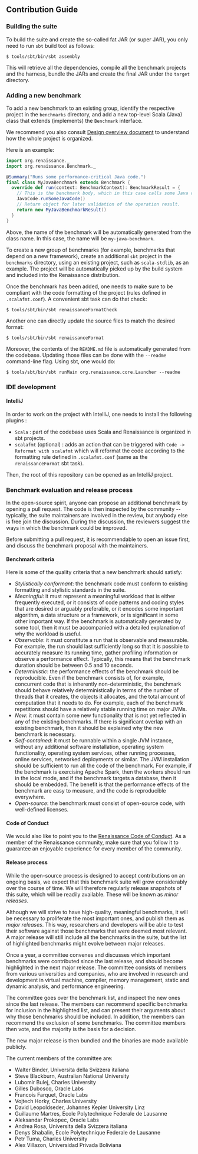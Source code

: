 
## Contribution Guide

### Building the suite

To build the suite and create the so-called fat JAR (or super JAR), you only
need to run `sbt` build tool as follows:

```
$ tools/sbt/bin/sbt assembly
```

This will retrieve all the dependencies, compile all the benchmark projects and the harness,
bundle the JARs and create the final JAR under the `target` directory.


### Adding a new benchmark

To add a new benchmark to an existing group, identify the respective project
in the `benchmarks` directory, and add a new top-level Scala (Java) class
that extends (implements) the `Benchmark` interface.

We recommend you also consult [Design overview document](documentation/design.md)
to understand how the whole project is organized.

Here is an example:

```scala
import org.renaissance._
import org.renaissance.Benchmark._

@Summary("Runs some performance-critical Java code.")
final class MyJavaBenchmark extends Benchmark {
  override def run(context: BenchmarkContext): BenchmarkResult = {
    // This is the benchmark body, which in this case calls some Java code.
    JavaCode.runSomeJavaCode()
    // Return object for later validation of the operation result.
    return new MyJavaBenchmarkResult()
  }
}
```

Above, the name of the benchmark will be automatically generated from the class name.
In this case, the name will be `my-java-benchmark`.

To create a new group of benchmarks (for example, benchmarks that depend on a new framework),
create an additional `sbt` project in the `benchmarks` directory,
using an existing project, such as `scala-stdlib`, as an example.
The project will be automatically picked up by the build system
and included into the Renaissance distribution.

Once the benchmark has been added, one needs to make sure to be compliant with the code
formatting of the project (rules defined in `.scalafmt.conf`).
A convenient sbt task can do that check:
```
$ tools/sbt/bin/sbt renaissanceFormatCheck
```

Another one can directly update the source files to match the desired format:
```
$ tools/sbt/bin/sbt renaissanceFormat
```

Moreover, the contents of the `README.md` file is automatically generated
from the codebase. Updating those files can be done with the `--readme` command-line flag.
Using sbt, one would do:

```
$ tools/sbt/bin/sbt runMain org.renaissance.core.Launcher --readme
```

### IDE development

#### IntelliJ

In order to work on the project with IntelliJ, one needs to install the following plugins :
  - `Scala` : part of the codebase uses Scala and Renaissance is organized in sbt projects.
  - `scalafmt` (optional) : adds an action that can be triggered with `Code -> Reformat with scalafmt`
  which will reformat the code according to the formatting rule defined in `.scalafmt.conf`
  (same as the `renaissanceFormat` sbt task).

Then, the root of this repository can be opened as an IntelliJ project.

### Benchmark evaluation and release process

In the open-source spirit, anyone can propose an additional benchmark by opening a pull request.
The code is then inspected by the community -- typically, the suite maintainers are involved
in the review, but anybody else is free join the discussion.
During the discussion, the reviewers suggest the ways in which
the benchmark could be improved.

Before submitting a pull request, it is recommendable to open an issue first,
and discuss the benchmark proposal with the maintainers.


#### Benchmark criteria

Here is some of the quality criteria that a new benchmark should satisfy:

- *Stylistically conformant*: the benchmark code must conform to existing formatting
  and stylistic standards in the suite.
- *Meaningful*: it must represent a meaningful workload that is either frequently executed,
  or it consists of code patterns and coding styles that are desired or arguably preferable,
  or it encodes some important algorithm, a data structure or a framework,
  or is significant in some other important way.
  If the benchmark is automatically generated by some tool,
  then it must be accompanied with a detailed explanation of why the workload is useful.
- *Observable*: it must constitute a run that is observable and measurable. For example,
  the run should last sufficiently long so that it is possible to accurately measure
  its running time, gather profiling information or observe a performance effect.
  Typically, this means that the benchmark duration should be between 0.5 and 10 seconds.
- *Deterministic*: the performance effects of the benchmark should be reproducible.
  Even if the benchmark consists of, for example, concurrent code that is inherently
  non-deterministic, the benchmark should behave relatively deterministically in terms
  of the number of threads that it creates, the objects it allocates, and the total amount
  of computation that it needs to do. For example, each of the benchmark repetitions should have
  a relatively stable running time on major JVMs.
- *New*: it must contain some new functionality that is not yet reflected in any of the existing
  benchmarks. If there is significant overlap with an existing benchmark, then it should be
  explained why the new benchmark is necessary.
- *Self-contained*: it must be runnable within a single JVM instance, without any additional
  software installation, operating system functionality, operating system services,
  other running processes, online services, networked deployments or similar.
  The JVM installation should be sufficient to run all the code of the benchmark.
  For example, if the benchmark is exercising Apache Spark, then the workers should run
  in the local mode, and if the benchmark targets a database, then it should be embedded.
  The benefit is that the performance effects of the benchmark are easy to measure,
  and the code is reproducible everywhere.
- *Open-source*: the benchmark must consist of open-source code, with well-defined licenses.


#### Code of Conduct

We would also like to point you to the
[Renaissance Code of Conduct](https://github.com/renaissance-benchmarks/renaissance/blob/master/CODE-OF-CONDUCT.md). As a member
of the Renaissance community, make sure that you follow it to guarantee an enjoyable experience for every member of
the community.

#### Release process

While the open-source process is designed to accept contributions on an ongoing basis,
we expect that this benchmark suite will grow considerably over the course of time.
We will therefore regularly release snapshots of this suite, which will be readily available.
These will be known as *minor releases*.

Although we will strive to have high-quality, meaningful benchmarks, it will be necessary
to proliferate the most important ones, and publish them as *major releases*.
This way, researchers and developers will be able to test their software
against those benchmarks that were deemed most relevant.
A major release will still include all the benchmarks in the suite, but the list of highlighted
benchmarks might evolve between major releases.

Once a year, a committee convenes and discusses which important benchmarks were contributed
since the last release, and should become highlighted in the next major release.
The committee consists of members from various universities and companies,
who are involved in research and development in virtual machine, compiler, memory management,
static and dynamic analysis, and performance engineering.

The committee goes over the benchmark list, and inspect the new ones since the last release.
The members can recommend specific benchmarks for inclusion in the highlighted list,
and can present their arguments about why those benchmarks should be included.
In addition, the members can recommend the exclusion of some benchmarks.
The committee members then vote, and the majority is the basis for a decision.

The new major release is then bundled and the binaries are made available publicly.

The current members of the committee are:

- Walter Binder, Universita della Svizzera italiana
- Steve Blackburn, Australian National University
- Lubomir Bulej, Charles University
- Gilles Duboscq, Oracle Labs
- Francois Farquet, Oracle Labs
- Vojtech Horky, Charles University
- David Leopoldseder, Johannes Kepler University Linz
- Guillaume Martres, Ecole Polytechnique Federale de Lausanne
- Aleksandar Prokopec, Oracle Labs
- Andrea Rosa, Universita della Svizzera italiana
- Denys Shabalin, Ecole Polytechnique Federale de Lausanne
- Petr Tuma, Charles University
- Alex Villazon, Universidad Privada Boliviana

